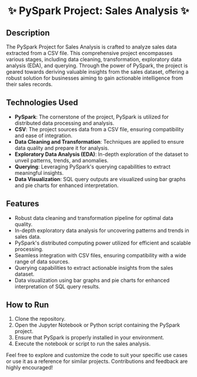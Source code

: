 
<h1 align="center">
       ✨  PySpark Project: Sales Analysis  ✨
</h1>

## Description

The PySpark Project for Sales Analysis is crafted to analyze sales data extracted from a CSV file. This comprehensive project encompasses various stages, including data cleaning, transformation, exploratory data analysis (EDA), and querying. Through the power of PySpark, the project is geared towards deriving valuable insights from the sales dataset, offering a robust solution for businesses aiming to gain actionable intelligence from their sales records.


## Technologies Used

- **PySpark**: The cornerstone of the project, PySpark is utilized for distributed data processing and analysis.
- **CSV**: The project sources data from a CSV file, ensuring compatibility and ease of integration.
- **Data Cleaning and Transformation**: Techniques are applied to ensure data quality and prepare it for analysis.
- **Exploratory Data Analysis (EDA)**: In-depth exploration of the dataset to unveil patterns, trends, and anomalies.
- **Querying**: Leveraging PySpark's querying capabilities to extract meaningful insights.
- **Data Visualization**: SQL query outputs are visualized using bar graphs and pie charts for enhanced interpretation.


## Features

- Robust data cleaning and transformation pipeline for optimal data quality.
- In-depth exploratory data analysis for uncovering patterns and trends in sales data.
- PySpark's distributed computing power utilized for efficient and scalable processing.
- Seamless integration with CSV files, ensuring compatibility with a wide range of data sources.
- Querying capabilities to extract actionable insights from the sales dataset.
- Data visualization using bar graphs and pie charts for enhanced interpretation of SQL query results.


## How to Run

1. Clone the repository.
2. Open the Jupyter Notebook or Python script containing the PySpark project.
3. Ensure that PySpark is properly installed in your environment.
4. Execute the notebook or script to run the sales analysis.

Feel free to explore and customize the code to suit your specific use cases or use it as a reference for similar projects. Contributions and feedback are highly encouraged!

